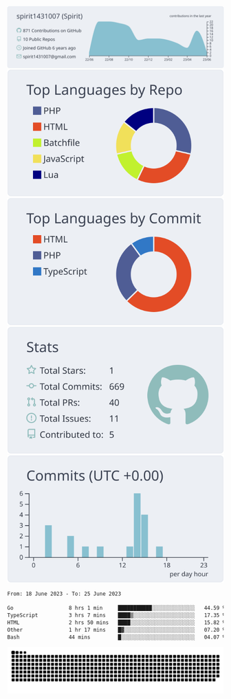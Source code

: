 [![](https://raw.githubusercontent.com/spirit1431007/spirit1431007/master/profile-summary-card-output/nord_bright/0-profile-details.svg)](https://git.io/spiritx)
[![](https://raw.githubusercontent.com/spirit1431007/spirit1431007/master/profile-summary-card-output/nord_bright/1-repos-per-language.svg)](https://git.io/spiritx) [![](https://raw.githubusercontent.com/spirit1431007/spirit1431007/master/profile-summary-card-output/nord_bright/2-most-commit-language.svg)](https://git.io/spiritx)
[![](https://raw.githubusercontent.com/spirit1431007/spirit1431007/master/profile-summary-card-output/nord_bright/3-stats.svg)](https://git.io/spiritx) [![](https://raw.githubusercontent.com/spirit1431007/spirit1431007/master/profile-summary-card-output/nord_bright/4-productive-time.svg)](https://git.io/spiritx)

<!--START_SECTION:waka-->

```txt
From: 18 June 2023 - To: 25 June 2023

Go                  8 hrs 1 min     ███████████░░░░░░░░░░░░░░   44.59 %
TypeScript          3 hrs 7 mins    ████▒░░░░░░░░░░░░░░░░░░░░   17.35 %
HTML                2 hrs 50 mins   ████░░░░░░░░░░░░░░░░░░░░░   15.82 %
Other               1 hr 17 mins    █▓░░░░░░░░░░░░░░░░░░░░░░░   07.20 %
Bash                44 mins         █░░░░░░░░░░░░░░░░░░░░░░░░   04.07 %
```

<!--END_SECTION:waka-->

![contribution](https://github.com/spirit1431007/spirit1431007/blob/output/github-contribution-grid-snake.svg)

